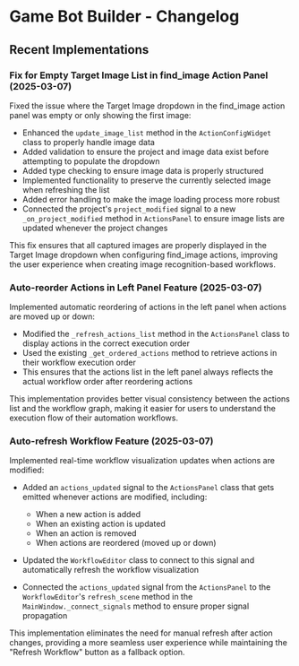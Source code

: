# Game Bot Builder - Changelog

## Recent Implementations

### Fix for Empty Target Image List in find_image Action Panel (2025-03-07)

Fixed the issue where the Target Image dropdown in the find_image action panel was empty or only showing the first image:

- Enhanced the `update_image_list` method in the `ActionConfigWidget` class to properly handle image data
- Added validation to ensure the project and image data exist before attempting to populate the dropdown
- Added type checking to ensure image data is properly structured
- Implemented functionality to preserve the currently selected image when refreshing the list
- Added error handling to make the image loading process more robust
- Connected the project's `project_modified` signal to a new `_on_project_modified` method in `ActionsPanel` to ensure image lists are updated whenever the project changes

This fix ensures that all captured images are properly displayed in the Target Image dropdown when configuring find_image actions, improving the user experience when creating image recognition-based workflows.

### Auto-reorder Actions in Left Panel Feature (2025-03-07)

Implemented automatic reordering of actions in the left panel when actions are moved up or down:

- Modified the `_refresh_actions_list` method in the `ActionsPanel` class to display actions in the correct execution order
- Used the existing `_get_ordered_actions` method to retrieve actions in their workflow execution order
- This ensures that the actions list in the left panel always reflects the actual workflow order after reordering actions

This implementation provides better visual consistency between the actions list and the workflow graph, making it easier for users to understand the execution flow of their automation workflows.

### Auto-refresh Workflow Feature (2025-03-07)

Implemented real-time workflow visualization updates when actions are modified:

- Added an `actions_updated` signal to the `ActionsPanel` class that gets emitted whenever actions are modified, including:

  - When a new action is added
  - When an existing action is updated
  - When an action is removed
  - When actions are reordered (moved up or down)

- Updated the `WorkflowEditor` class to connect to this signal and automatically refresh the workflow visualization

- Connected the `actions_updated` signal from the `ActionsPanel` to the `WorkflowEditor`'s `refresh_scene` method in the `MainWindow._connect_signals` method to ensure proper signal propagation

This implementation eliminates the need for manual refresh after action changes, providing a more seamless user experience while maintaining the "Refresh Workflow" button as a fallback option.